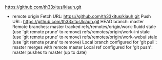 https://github.com/th33xitus/kiauh.git
* remote origin
  Fetch URL: https://github.com/th33xitus/kiauh.git
  Push  URL: https://github.com/th33xitus/kiauh.git
  HEAD branch: master
  Remote branches:
    master                          tracked
    refs/remotes/origin/work-fluidd stale (use 'git remote prune' to remove)
    refs/remotes/origin/work-ini    stale (use 'git remote prune' to remove)
    refs/remotes/origin/work-webui  stale (use 'git remote prune' to remove)
  Local branch configured for 'git pull':
    master merges with remote master
  Local ref configured for 'git push':
    master pushes to master (up to date)
